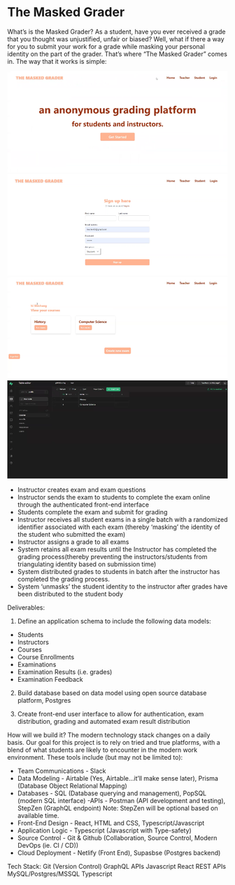 # The Masked Grader
What’s is the Masked Grader?
As a student, have you ever received a grade that you thought was unjustified, unfair or biased? Well, what if there a way for you to submit your work for a grade while masking your personal identity on the part of the grader. That’s where “The Masked Grader” comes in. The way that it works is simple:

![landing page](./images/landing.png)
![register](./images/register.png)
![exam](./images/exam.png)
![database](./images/supabase.png)
- Instructor creates exam and exam questions
- Instructor sends the exam to students to complete the exam online through the authenticated front-end interface
- Students complete the exam and submit for grading
- Instructor receives all student exams in a single batch with a randomized identifier associated with each exam (thereby ‘masking’ the identity of the student who submitted the exam)
- Instructor assigns a grade to all exams
- System retains all exam results until the Instructor has completed the grading process(thereby preventing the instructors/students from triangulating identity based on submission time)
- System distributed grades to students in batch after the instructor has completed the grading process.
- System ‘unmasks’ the student identity to the instructor after grades have been distributed to the student body

Deliverables: 

1. Define an application schema to include the following data models:

- Students
- Instructors
- Courses
- Course Enrollments
- Examinations
- Examination Results (i.e. grades)
- Examination Feedback

2. Build database based on data model using open source database platform, Postgres

3. Create front-end user interface to allow for authentication, exam distribution, grading and automated exam result distribution

How will we build it?
The modern technology stack changes on a daily basis. Our goal for this project is to rely on tried and true platforms, with a blend of what students are likely to encounter in the modern work environment. These tools include (but may not be limited to):

- Team Communications - Slack
- Data Modeling - Airtable (Yes, Airtable…it’ll make sense later), Prisma (Database Object Relational Mapping)
- Databases - SQL (Database querying and management), PopSQL (modern SQL interface)
-APIs - Postman (API development and testing), StepZen (GraphQL endpoint) Note: StepZen will be optional based on available time.
- Front-End Design - React, HTML and CSS, Typescript/Javascript
- Application Logic - Typescript (Javascript with Type-safety)
- Source Control - Git & Github (Collaboration, Source Control, Modern DevOps (ie. CI / CD))
- Cloud Deployment - Netlify (Front End), Supasbse (Postgres backend)

Tech Stack:
    Git (Version Control)
    GraphQL APIs
    Javascript
    React
    REST APIs
    MySQL/Postgres/MSSQL
    Typescript
